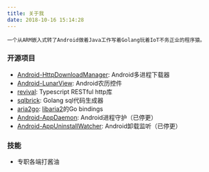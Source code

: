 ```yaml
---
title: 关于我
date: 2018-10-16 15:14:28
---
```


    一个从ARM嵌入式转了Android做着Java工作写着Golang玩着IoT不务正业的程序猿。


### 开源项目
* [Android-HttpDownloadManager][1]: Android多进程下载器
* [Android-LunarView][2]: Android农历控件
* [revival][3]: Typescript RESTful http库
* [sqlbrick][4]: Golang sql代码生成器
* [aria2go][5]: [libaria2][6]的Go bindings
* [Android-AppDaemon][7]: Android进程守护（已停更）
* [Android-AppUninstallWatcher][8]: Android卸载监听（已停更）

### 技能
* 专职各端打酱油


[1]: https://github.com/Coolerfall/Android-HttpDownloadManager
[2]: https://github.com/Coolerfall/Android-LunarView
[3]: https://github.com/Coolerfall/revival
[4]: https://github.com/Tourbillon/sqlbrick
[5]: https://github.com/Tourbillon/aria2go
[6]: https://github.com/aria2/aria2
[7]: https://github.com/Coolerfall/Android-AppDaemon
[8]: https://github.com/Coolerfall/Android-AppUninstallWatcher